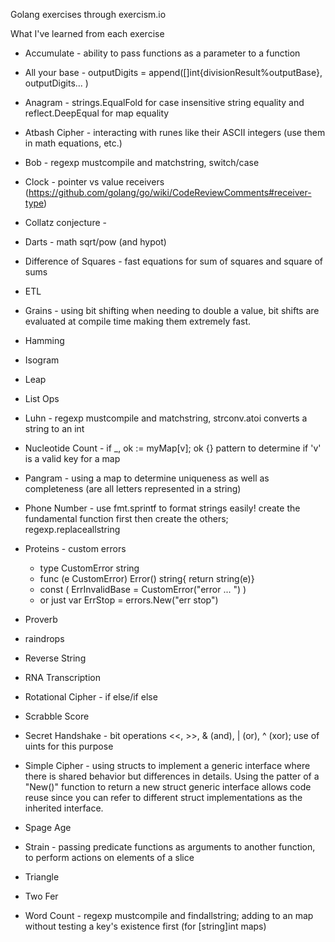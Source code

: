 Golang exercises through exercism.io

What I've learned from each exercise

* Accumulate            - ability to pass functions as a parameter to a function

* All your base         - outputDigits = append([]int{divisionResult%outputBase}, outputDigits... )

* Anagram               - strings.EqualFold for case insensitive string equality and reflect.DeepEqual for map equality

* Atbash Cipher         - interacting with runes like their ASCII integers (use them in math equations, etc.)

* Bob                   - regexp mustcompile and matchstring, switch/case

* Clock                 - pointer vs value receivers (https://github.com/golang/go/wiki/CodeReviewComments#receiver-type)

* Collatz conjecture    - 

* Darts                 - math sqrt/pow (and hypot)

* Difference of Squares - fast equations for sum of squares and square of sums

* ETL

* Grains               - using bit shifting when needing to double a value, bit shifts are
evaluated at compile time making them extremely fast.

* Hamming

* Isogram

* Leap

* List Ops

* Luhn                  - regexp mustcompile and matchstring, strconv.atoi converts a string to an int

* Nucleotide Count      - if _, ok := myMap[v]; ok {} pattern to determine if 'v' is a valid
key for a map

* Pangram               - using a map to determine uniqueness as well as completeness (are all letters 
represented in a string)

* Phone Number          - use fmt.sprintf to format strings easily!  create the fundamental function first then create the others; regexp.replaceallstring

* Proteins              - custom errors
  * type CustomError string
  * func (e CustomError) Error() string{ return string(e)}
  * const ( ErrInvalidBase = CustomError("error ... ") )
  * or just var ErrStop = errors.New("err stop")

* Proverb

* raindrops

* Reverse String

* RNA Transcription 

* Rotational Cipher       - if else/if else

* Scrabble Score

* Secret Handshake        - bit operations <<, >>, & (and), | (or), ^ (xor); use of uints for this purpose

* Simple Cipher           - using structs to implement a generic interface where there is shared behavior but differences in details.  Using the patter of a "New()" function to return a new struct
generic interface allows code reuse since you can refer to different struct implementations as the
inherited interface.

* Spage Age

* Strain               - passing predicate functions as arguments to another function, to perform actions on elements of a slice

* Triangle

* Two Fer

* Word Count            - regexp mustcompile and findallstring; adding to an map without testing a key's 
existence first (for [string]int maps)